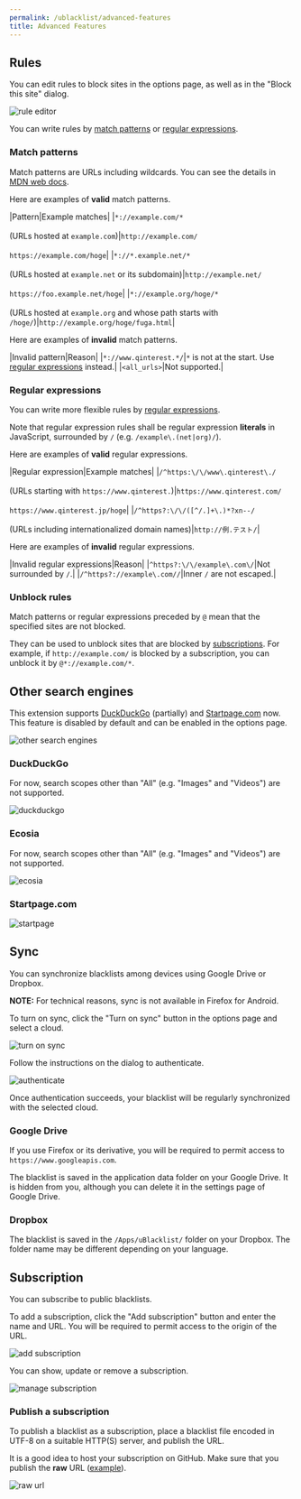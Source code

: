 ```yaml
---
permalink: /ublacklist/advanced-features
title: Advanced Features
---
```


## Rules
You can edit rules to block sites in the options page, as well as in the "Block this site" dialog.

![rule editor](/assets/images/ublacklist/advanced-features/rules-1.png)

You can write rules by [match patterns](#match-patterns) or [regular expressions](#regular-expressions).

### Match patterns
Match patterns are URLs including wildcards. You can see the details in [MDN web docs](https://developer.mozilla.org/en-US/docs/Mozilla/Add-ons/WebExtensions/Match_patterns).

Here are examples of **valid** match patterns.

|Pattern|Example matches|
|`*://example.com/*`<br><br>(URLs hosted at `example.com`)|`http://example.com/`<br><br>`https://example.com/hoge`|
|`*://*.example.net/*`<br><br>(URLs hosted at `example.net` or its subdomain)|`http://example.net/`<br><br>`https://foo.example.net/hoge`|
|`*://example.org/hoge/*`<br><br>(URLs hosted at `example.org` and whose path starts with `/hoge/`)|`http://example.org/hoge/fuga.html`|

Here are examples of **invalid** match patterns.

|Invalid pattern|Reason|
|`*://www.qinterest.*/`|`*` is not at the start. Use [regular expressions](#regular-expressions) instead.|
|`<all_urls>`|Not supported.|

### Regular expressions
You can write more flexible rules by [regular expressions](https://developer.mozilla.org/en-US/docs/Web/JavaScript/Guide/Regular_Expressions).

Note that regular expression rules shall be regular expression **literals** in JavaScript, surrounded by `/` (e.g. `/example\.(net|org)/`).

Here are examples of **valid** regular expressions.

|Regular expression|Example matches|
|`/^https:\/\/www\.qinterest\./`<br><br>(URLs starting with `https://www.qinterest.`)|`https://www.qinterest.com/`<br><br>`https://www.qinterest.jp/hoge`|
|`/^https?:\/\/([^/.]+\.)*?xn--/`<br><br>(URLs including internationalized domain names)|`http://例.テスト/`|

Here are examples of **invalid** regular expressions.

|Invalid regular expressions|Reason|
|`^https?:\/\/example\.com\/`|Not surrounded by `/`.|
|`/^https?://example\.com//`|Inner `/` are not escaped.|

### Unblock rules
Match patterns or regular expressions preceded by `@` mean that the specified sites are not blocked.

They can be used to unblock sites that are blocked by [subscriptions](#subscription). For example, if `http://example.com/` is blocked by a subscription, you can unblock it by `@*://example.com/*`.

## Other search engines
This extension supports [DuckDuckGo](#duckduckgo) (partially) and [Startpage.com](#startpagecom) now. This feature is disabled by default and can be enabled in the options page.

![other search engines](/assets/images/ublacklist/advanced-features/other-search-engines-1.png)

### DuckDuckGo
For now, search scopes other than "All" (e.g. "Images" and "Videos") are not supported.

![duckduckgo](/assets/images/ublacklist/advanced-features/duckduckgo.png)

### Ecosia
For now, search scopes other than "All" (e.g. "Images" and "Videos") are not supported.

![ecosia](/assets/images/ublacklist/advanced-features/ecosia.png)

### Startpage.com

![startpage](/assets/images/ublacklist/advanced-features/startpage.png)

## Sync
You can synchronize blacklists among devices using Google Drive or Dropbox.

<p class="notice--warning">
<strong>NOTE:</strong> For technical reasons, sync is not available in Firefox for Android.
</p>

To turn on sync, click the "Turn on sync" button in the options page and select a cloud.

![turn on sync](/assets/images/ublacklist/advanced-features/sync-1.png)

Follow the instructions on the dialog to authenticate.

![authenticate](/assets/images/ublacklist/advanced-features/sync-2.png)

Once authentication succeeds, your blacklist will be regularly synchronized with the selected cloud.

### Google Drive
If you use Firefox or its derivative, you will be required to permit access to `https://www.googleapis.com`.

The blacklist is saved in the application data folder on your Google Drive. It is hidden from you, although you can delete it in the settings page of Google Drive.

### Dropbox
The blacklist is saved in the `/Apps/uBlacklist/` folder on your Dropbox. The folder name may be different depending on your language.

## Subscription
You can subscribe to public blacklists.

To add a subscription, click the "Add subscription" button and enter the name and URL. You will be required to permit access to the origin of the URL.

![add subscription](/assets/images/ublacklist/advanced-features/subscription-1.png)

You can show, update or remove a subscription.

![manage subscription](/assets/images/ublacklist/advanced-features/subscription-2.png)

### Publish a subscription
To publish a blacklist as a subscription, place a blacklist file encoded in UTF-8 on a suitable HTTP(S) server, and publish the URL.

It is a good idea to host your subscription on GitHub. Make sure that you publish the **raw** URL ([example](https://raw.githubusercontent.com/iorate/ublacklist-example-subscription/master/uBlacklist.txt)).

![raw url](/assets/images/ublacklist/advanced-features/subscription-3.png)
